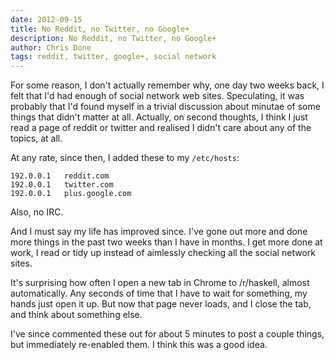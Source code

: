 ```yaml
---
date: 2012-09-15
title: No Reddit, no Twitter, no Google+
description: No Reddit, no Twitter, no Google+
author: Chris Done
tags: reddit, twitter, google+, social network
---
```


For some reason, I don't actually remember why, one day two weeks
back, I felt that I'd had enough of social network web
sites. Speculating, it was probably that I'd found myself in a trivial
discussion about minutae of some things that didn't matter at
all. Actually, on second thoughts, I think I just read a page of
reddit or twitter and realised I didn't care about any of the topics,
at all.

At any rate, since then, I added these to my `/etc/hosts`:

    192.0.0.1	reddit.com
    192.0.0.1	twitter.com
    192.0.0.1	plus.google.com

Also, no IRC.

And I must say my life has improved since. I've gone out more and done
more things in the past two weeks than I have in months. I get more
done at work, I read or tidy up instead of aimlessly checking all the
social network sites.

It's surprising how often I open a new tab in Chrome to /r/haskell,
almost automatically. Any seconds of time that I have to wait for
something, my hands just open it up. But now that page never loads,
and I close the tab, and think about something else.

I've since commented these out for about 5 minutes to post a couple
things, but immediately re-enabled them. I think this was a good
idea.
